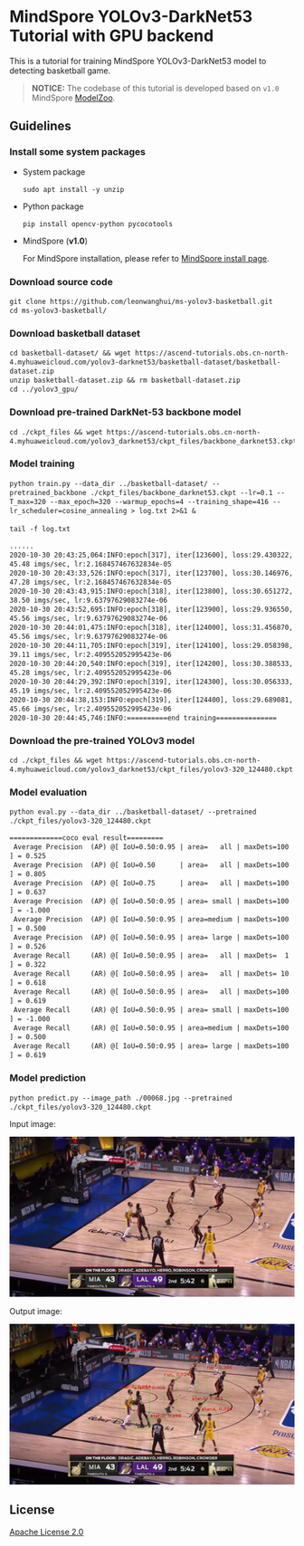 # MindSpore YOLOv3-DarkNet53 Tutorial with GPU backend

This is a tutorial for training MindSpore YOLOv3-DarkNet53 model to detecting basketball game.

> **NOTICE:** The codebase of this tutorial is developed based on `v1.0` MindSpore [ModelZoo](https://github.com/mindspore-ai/mindspore/tree/r1.0/model_zoo/official/cv/yolov3_darknet53).

## Guidelines

### Install some system packages

* System package

    ```
    sudo apt install -y unzip
    ```

* Python package

    ```
    pip install opencv-python pycocotools
    ```

* MindSpore (**v1.0**)

    For MindSpore installation, please refer to [MindSpore install page](https://www.mindspore.cn/install).

### Download source code

```
git clone https://github.com/leonwanghui/ms-yolov3-basketball.git
cd ms-yolov3-basketball/
```

### Download basketball dataset

```
cd basketball-dataset/ && wget https://ascend-tutorials.obs.cn-north-4.myhuaweicloud.com/yolov3-darknet53/basketball-dataset/basketball-dataset.zip
unzip basketball-dataset.zip && rm basketball-dataset.zip
cd ../yolov3_gpu/
```

### Download pre-trained DarkNet-53 backbone model

```
cd ./ckpt_files && wget https://ascend-tutorials.obs.cn-north-4.myhuaweicloud.com/yolov3_darknet53/ckpt_files/backbone_darknet53.ckpt
```

### Model training

```
python train.py --data_dir ../basketball-dataset/ --pretrained_backbone ./ckpt_files/backbone_darknet53.ckpt --lr=0.1 --T_max=320 --max_epoch=320 --warmup_epochs=4 --training_shape=416 --lr_scheduler=cosine_annealing > log.txt 2>&1 &

tail -f log.txt
```
```
......
2020-10-30 20:43:25,064:INFO:epoch[317], iter[123600], loss:29.430322, 45.48 imgs/sec, lr:2.168457467632834e-05
2020-10-30 20:43:33,526:INFO:epoch[317], iter[123700], loss:30.146976, 47.28 imgs/sec, lr:2.168457467632834e-05
2020-10-30 20:43:43,915:INFO:epoch[318], iter[123800], loss:30.651272, 38.50 imgs/sec, lr:9.63797629083274e-06
2020-10-30 20:43:52,695:INFO:epoch[318], iter[123900], loss:29.936550, 45.56 imgs/sec, lr:9.63797629083274e-06
2020-10-30 20:44:01,475:INFO:epoch[318], iter[124000], loss:31.456870, 45.56 imgs/sec, lr:9.63797629083274e-06
2020-10-30 20:44:11,705:INFO:epoch[319], iter[124100], loss:29.058398, 39.11 imgs/sec, lr:2.409552052995423e-06
2020-10-30 20:44:20,540:INFO:epoch[319], iter[124200], loss:30.388533, 45.28 imgs/sec, lr:2.409552052995423e-06
2020-10-30 20:44:29,392:INFO:epoch[319], iter[124300], loss:30.056333, 45.19 imgs/sec, lr:2.409552052995423e-06
2020-10-30 20:44:38,153:INFO:epoch[319], iter[124400], loss:29.689081, 45.66 imgs/sec, lr:2.409552052995423e-06
2020-10-30 20:44:45,746:INFO:==========end training===============
```

### Download the pre-trained YOLOv3 model

```
cd ./ckpt_files && wget https://ascend-tutorials.obs.cn-north-4.myhuaweicloud.com/yolov3_darknet53/ckpt_files/yolov3-320_124480.ckpt
```

### Model evaluation

```
python eval.py --data_dir ../basketball-dataset/ --pretrained ./ckpt_files/yolov3-320_124480.ckpt
```
```
=============coco eval result=========
 Average Precision  (AP) @[ IoU=0.50:0.95 | area=   all | maxDets=100 ] = 0.525
 Average Precision  (AP) @[ IoU=0.50      | area=   all | maxDets=100 ] = 0.805
 Average Precision  (AP) @[ IoU=0.75      | area=   all | maxDets=100 ] = 0.637
 Average Precision  (AP) @[ IoU=0.50:0.95 | area= small | maxDets=100 ] = -1.000
 Average Precision  (AP) @[ IoU=0.50:0.95 | area=medium | maxDets=100 ] = 0.500
 Average Precision  (AP) @[ IoU=0.50:0.95 | area= large | maxDets=100 ] = 0.526
 Average Recall     (AR) @[ IoU=0.50:0.95 | area=   all | maxDets=  1 ] = 0.322
 Average Recall     (AR) @[ IoU=0.50:0.95 | area=   all | maxDets= 10 ] = 0.618
 Average Recall     (AR) @[ IoU=0.50:0.95 | area=   all | maxDets=100 ] = 0.619
 Average Recall     (AR) @[ IoU=0.50:0.95 | area= small | maxDets=100 ] = -1.000
 Average Recall     (AR) @[ IoU=0.50:0.95 | area=medium | maxDets=100 ] = 0.500
 Average Recall     (AR) @[ IoU=0.50:0.95 | area= large | maxDets=100 ] = 0.619
```

### Model prediction

```
python predict.py --image_path ./00068.jpg --pretrained ./ckpt_files/yolov3-320_124480.ckpt
```

Input image:

<img src="./00068.jpg" alt="Input Image" width="600"/>

Output image:

<img src="./output.jpg" alt="Output Image" width="600"/>

## License

[Apache License 2.0](../LICENSE)
